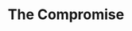 ---
title: The Compromise
authors:
- Sergei Dovlatov
year: 1981
goodreads: 153296
language: Russian
rating: 4
tags:
- Fiction
---